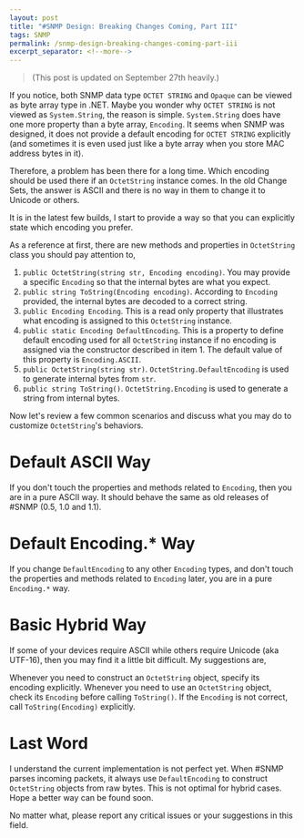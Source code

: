 ```yaml
---
layout: post
title: "#SNMP Design: Breaking Changes Coming, Part III"
tags: SNMP
permalink: /snmp-design-breaking-changes-coming-part-iii
excerpt_separator: <!--more-->
---
```

> (This post is updated on September 27th heavily.)

If you notice, both SNMP data type `OCTET STRING` and `Opaque` can be viewed as byte array type in .NET. Maybe you wonder why `OCTET STRING` is not viewed as `System.String`, the reason is simple. `System.String` does have one more property than a byte array, `Encoding`. It seems when SNMP was designed, it does not provide a default encoding for `OCTET STRING` explicitly (and sometimes it is even used just like a byte array when you store MAC address bytes in it).
<!--more-->

Therefore, a problem has been there for a long time. Which encoding should be used there if an `OctetString` instance comes. In the old Change Sets, the answer is ASCII and there is no way in them to change it to Unicode or others.

It is in the latest few builds, I start to provide a way so that you can explicitly state which encoding you prefer.

As a reference at first, there are new methods and properties in `OctetString` class you should pay attention to,

1. `public OctetString(string str, Encoding encoding)`. You may provide a specific `Encoding` so that the internal bytes are what you expect.
1. `public string ToString(Encoding encoding)`. According to `Encoding` provided, the internal bytes are decoded to a correct string.
1. `public Encoding Encoding`. This is a read only property that illustrates what encoding is assigned to this `OctetString` instance.
1. `public static Encoding DefaultEncoding`. This is a property to define default encoding used for all `OctetString` instance if no encoding is assigned via the constructor described in item 1. The default value of this property is `Encoding.ASCII`.
1. `public OctetString(string str)`. `OctetString.DefaultEncoding` is used to generate internal bytes from `str`.
1. `public string ToString()`. `OctetString.Encoding` is used to generate a string from internal bytes.

Now let's review a few common scenarios and discuss what you may do to customize `OctetString`'s behaviors.

# Default ASCII Way
If you don't touch the properties and methods related to `Encoding`, then you are in a pure ASCII way. It should behave the same as old releases of #SNMP (0.5, 1.0 and 1.1).

# Default Encoding.* Way
If you change `DefaultEncoding` to any other `Encoding` types, and don't touch the properties and methods related to `Encoding` later, you are in a pure `Encoding.*` way.

# Basic Hybrid Way
If some of your devices require ASCII while others require Unicode (aka UTF-16), then you may find it a little bit difficult. My suggestions are,

Whenever you need to construct an `OctetString` object, specify its encoding explicitly. Whenever you need to use an `OctetString` object, check its `Encoding` before calling `ToString()`. If the `Encoding` is not correct, call `ToString(Encoding)` explicitly.

# Last Word
I understand the current implementation is not perfect yet. When #SNMP parses incoming packets, it always use `DefaultEncoding` to construct `OctetString` objects from raw bytes. This is not optimal for hybrid cases. Hope a better way can be found soon.

No matter what, please report any critical issues or your suggestions in this field.
